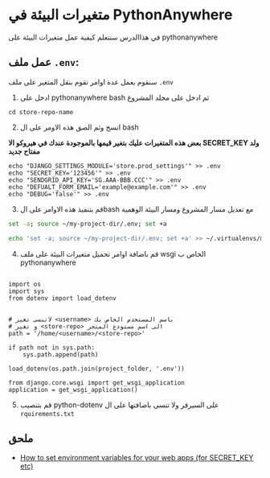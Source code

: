 # متغيرات البيئة في PythonAnywhere

في هذاالدرس سنتعلم كيفية عمل متغيرات البيئة على pythonanywhere

## عمل ملف `.env`:

سنقوم بعمل عدة اوامر تقوم بنقل المتغير على ملف `.env`

1. ادخل على pythonanywhere bash ثم ادخل على مجلد المشروع

```
cd store-repo-name
```

2. انسخ  وثم الصق هذه الاومر على ال bash

**بعض هذه المتغيرات عليك بتغير قيمها بالموجودة عندك في هيروكو الا SECRET_KEY ولد مفتاح جديد**
```
echo "DJANGO_SETTINGS_MODULE='store.prod_settings'" >> .env
echo "SECRET_KEY='123456'" >> .env
echo "SENDGRID_API_KEY='SG.AAA-BBB.CCC'" >> .env
echo "DEFUALT_FORM_EMAIL='example@example.com'" >> .env
echo "DEBUG='false'" >> .env
```
3. قم بتنفيذ هذه الاوامر على الbash مع تعديل مسار المشروع ومسار البيئة الوهمية

```bash
set -a; source ~/my-project-dir/.env; set +a

echo 'set -a; source ~/my-project-dir/.env; set +a' >> ~/.virtualenvs/my-project-virtualenv/bin/postactivate
```
4. قم باضافة اوامر تحميل متغيرات البيئة على ملف wsgi الخاص ب pythonanywhere

```

import os
import sys
from dotenv import load_dotenv


# لاتنسى تغير <username> باسم المستخدم الخاص بك 
# و تغير <store-repo> الى اسم مستودع المتجر
path = '/home/<username>/<store-repo>'

if path not in sys.path:
    sys.path.append(path)

load_dotenv(os.path.join(project_folder, '.env'))

from django.core.wsgi import get_wsgi_application
application = get_wsgi_application()
```

5. قم بتنصيب python-dotenv على السيرفر ولا تنسى باضافتها على ال `rquirements.txt` 


## ملحق 

* [How to set environment variables for your web apps (for SECRET_KEY etc)](https://help.pythonanywhere.com/pages/environment-variables-for-web-apps/)

